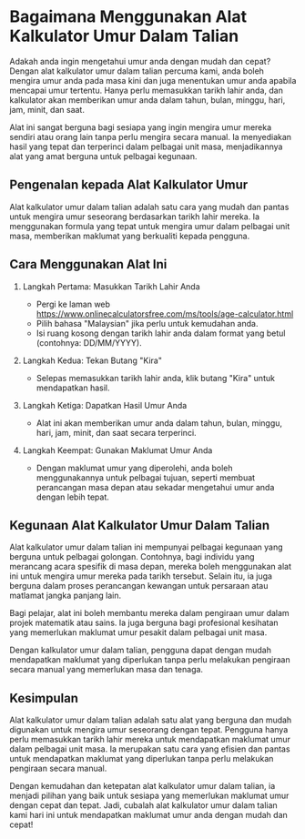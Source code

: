 Bagaimana Menggunakan Alat Kalkulator Umur Dalam Talian
=======================================================

Adakah anda ingin mengetahui umur anda dengan mudah dan cepat? Dengan alat kalkulator umur dalam talian percuma kami, anda boleh mengira umur anda pada masa kini dan juga menentukan umur anda apabila mencapai umur tertentu. Hanya perlu memasukkan tarikh lahir anda, dan kalkulator akan memberikan umur anda dalam tahun, bulan, minggu, hari, jam, minit, dan saat.

Alat ini sangat berguna bagi sesiapa yang ingin mengira umur mereka sendiri atau orang lain tanpa perlu mengira secara manual. Ia menyediakan hasil yang tepat dan terperinci dalam pelbagai unit masa, menjadikannya alat yang amat berguna untuk pelbagai kegunaan.

Pengenalan kepada Alat Kalkulator Umur
--------------------------------------

Alat kalkulator umur dalam talian adalah satu cara yang mudah dan pantas untuk mengira umur seseorang berdasarkan tarikh lahir mereka. Ia menggunakan formula yang tepat untuk mengira umur dalam pelbagai unit masa, memberikan maklumat yang berkualiti kepada pengguna.

Cara Menggunakan Alat Ini
-------------------------

1. Langkah Pertama: Masukkan Tarikh Lahir Anda
    
    
    - Pergi ke laman web <https://www.onlinecalculatorsfree.com/ms/tools/age-calculator.html>
    - Pilih bahasa "Malaysian" jika perlu untuk kemudahan anda.
    - Isi ruang kosong dengan tarikh lahir anda dalam format yang betul (contohnya: DD/MM/YYYY).
2. Langkah Kedua: Tekan Butang "Kira"
    
    
    - Selepas memasukkan tarikh lahir anda, klik butang "Kira" untuk mendapatkan hasil.
3. Langkah Ketiga: Dapatkan Hasil Umur Anda
    
    
    - Alat ini akan memberikan umur anda dalam tahun, bulan, minggu, hari, jam, minit, dan saat secara terperinci.
4. Langkah Keempat: Gunakan Maklumat Umur Anda
    
    
    - Dengan maklumat umur yang diperolehi, anda boleh menggunakannya untuk pelbagai tujuan, seperti membuat perancangan masa depan atau sekadar mengetahui umur anda dengan lebih tepat.

Kegunaan Alat Kalkulator Umur Dalam Talian
------------------------------------------

Alat kalkulator umur dalam talian ini mempunyai pelbagai kegunaan yang berguna untuk pelbagai golongan. Contohnya, bagi individu yang merancang acara spesifik di masa depan, mereka boleh menggunakan alat ini untuk mengira umur mereka pada tarikh tersebut. Selain itu, ia juga berguna dalam proses perancangan kewangan untuk persaraan atau matlamat jangka panjang lain.

Bagi pelajar, alat ini boleh membantu mereka dalam pengiraan umur dalam projek matematik atau sains. Ia juga berguna bagi profesional kesihatan yang memerlukan maklumat umur pesakit dalam pelbagai unit masa.

Dengan kalkulator umur dalam talian, pengguna dapat dengan mudah mendapatkan maklumat yang diperlukan tanpa perlu melakukan pengiraan secara manual yang memerlukan masa dan tenaga.

Kesimpulan
----------

Alat kalkulator umur dalam talian adalah satu alat yang berguna dan mudah digunakan untuk mengira umur seseorang dengan tepat. Pengguna hanya perlu memasukkan tarikh lahir mereka untuk mendapatkan maklumat umur dalam pelbagai unit masa. Ia merupakan satu cara yang efisien dan pantas untuk mendapatkan maklumat yang diperlukan tanpa perlu melakukan pengiraan secara manual.

Dengan kemudahan dan ketepatan alat kalkulator umur dalam talian, ia menjadi pilihan yang baik untuk sesiapa yang memerlukan maklumat umur dengan cepat dan tepat. Jadi, cubalah alat kalkulator umur dalam talian kami hari ini untuk mendapatkan maklumat umur anda dengan mudah dan cepat!